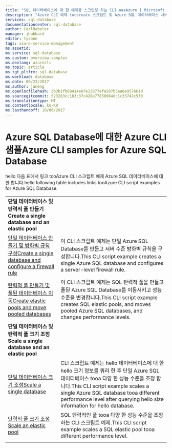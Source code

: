 ```yaml
---
title: "SQL 데이터베이스에 대 한 예제를 스크립팅 하는 CLI aaaAzure | Microsoft Docs"
description: "Azure CLI 예제 toocreate 스크립트 및 Azure SQL 데이터베이스 서버, 탄력적 풀, 데이터베이스 및 방화벽을 관리 합니다."
services: sql-database
documentationcenter: sql-database
author: CarlRabeler
manager: jhubbard
editor: tysonn
tags: azure-service-management
ms.assetid: 
ms.service: sql-database
ms.custom: overview-samples
ms.devlang: azurecli
ms.topic: article
ms.tgt_pltfrm: sql-database
ms.workload: database
ms.date: 06/23/2017
ms.author: janeng
ms.openlocfilehash: 3b3b1fb89414e07e13877efa507b5aa6e957661d
ms.sourcegitcommit: 523283cc1b3c37c428e77850964dc1c33742c5f0
ms.translationtype: MT
ms.contentlocale: ko-KR
ms.lasthandoff: 10/06/2017
---
```

# <a name="azure-cli-samples-for-azure-sql-database"></a><span data-ttu-id="fae15-103">Azure SQL Database에 대한 Azure CLI 샘플</span><span class="sxs-lookup"><span data-stu-id="fae15-103">Azure CLI samples for Azure SQL Database</span></span>

<span data-ttu-id="fae15-104">hello 다음 표에서 링크 tooAzure CLI 스크립트 예제 Azure SQL 데이터베이스에 대 한 합니다.</span><span class="sxs-lookup"><span data-stu-id="fae15-104">hello following table includes links tooAzure CLI script examples for Azure SQL Database.</span></span>

| |  |
|---|---|
|<span data-ttu-id="fae15-105">**단일 데이터베이스 및 탄력적 풀 만들기**</span><span class="sxs-lookup"><span data-stu-id="fae15-105">**Create a single database and an elastic pool**</span></span>||
| [<span data-ttu-id="fae15-106">단일 데이터베이스 만들기 및 방화벽 규칙 구성</span><span class="sxs-lookup"><span data-stu-id="fae15-106">Create a single database and configure a firewall rule</span></span>](scripts/sql-database-create-and-configure-database-cli.md?toc=%2fcli%2fazure%2ftoc.json) | <span data-ttu-id="fae15-107">이 CLI 스크립트 예제는 단일 Azure SQL Database를 만들고 서버 수준 방화벽 규칙을 구성합니다.</span><span class="sxs-lookup"><span data-stu-id="fae15-107">This CLI script example creates a single Azure SQL database and configures a server-level firewall rule.</span></span> |
| [<span data-ttu-id="fae15-108">탄력적 풀 만들기 및 풀된 데이터베이스 이동</span><span class="sxs-lookup"><span data-stu-id="fae15-108">Create elastic pools and move pooled databases</span></span>](scripts/sql-database-move-database-between-pools-cli.md?toc=%2fcli%2fazure%2ftoc.json) | <span data-ttu-id="fae15-109">이 CLI 스크립트 예제는 SQL 탄력적 풀을 만들고 풀된 Azure SQL Database를 이동시키고 성능 수준을 변경합니다.</span><span class="sxs-lookup"><span data-stu-id="fae15-109">This CLI script example creates SQL elastic pools, and moves pooled Azure SQL databases, and changes performance levels.</span></span>|
|<span data-ttu-id="fae15-110">**단일 데이터베이스 및 탄력적 풀 크기 조정**</span><span class="sxs-lookup"><span data-stu-id="fae15-110">**Scale a single database and an elastic pool**</span></span>||
| [<span data-ttu-id="fae15-111">단일 데이터베이스 크기 조정</span><span class="sxs-lookup"><span data-stu-id="fae15-111">Scale a single database</span></span>](scripts/sql-database-monitor-and-scale-database-cli.md?toc=%2fcli%2fazure%2ftoc.json) | <span data-ttu-id="fae15-112">CLI 스크립트 예제는 hello 데이터베이스에 대 한 hello 크기 정보를 쿼리 한 후 단일 Azure SQL 데이터베이스 tooa 다양 한 성능 수준을 조정 합니다.</span><span class="sxs-lookup"><span data-stu-id="fae15-112">This CLI script example scales a single Azure SQL database tooa different performance level after querying hello size information for hello database.</span></span> |
| [<span data-ttu-id="fae15-113">탄력적 풀 크기 조정</span><span class="sxs-lookup"><span data-stu-id="fae15-113">Scale an elastic pool</span></span>](scripts/sql-database-scale-pool-cli.md?toc=%2fcli%2fazure%2ftoc.json) | <span data-ttu-id="fae15-114">SQL 탄력적인 풀 tooa 다양 한 성능 수준을 조정 하는 CLI 스크립트 예제.</span><span class="sxs-lookup"><span data-stu-id="fae15-114">This CLI script example scales a SQL elastic pool tooa different performance level.</span></span>  |
|||
